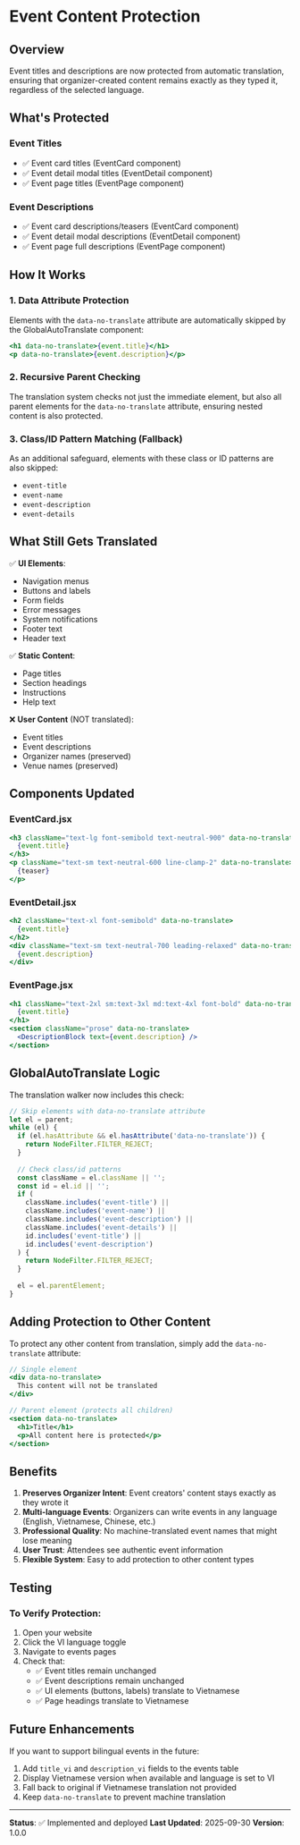 # Event Content Protection

## Overview

Event titles and descriptions are now protected from automatic translation, ensuring that organizer-created content remains exactly as they typed it, regardless of the selected language.

## What's Protected

### Event Titles
- ✅ Event card titles (EventCard component)
- ✅ Event detail modal titles (EventDetail component)
- ✅ Event page titles (EventPage component)

### Event Descriptions
- ✅ Event card descriptions/teasers (EventCard component)
- ✅ Event detail modal descriptions (EventDetail component)
- ✅ Event page full descriptions (EventPage component)

## How It Works

### 1. Data Attribute Protection
Elements with the `data-no-translate` attribute are automatically skipped by the GlobalAutoTranslate component:

```jsx
<h1 data-no-translate>{event.title}</h1>
<p data-no-translate>{event.description}</p>
```

### 2. Recursive Parent Checking
The translation system checks not just the immediate element, but also all parent elements for the `data-no-translate` attribute, ensuring nested content is also protected.

### 3. Class/ID Pattern Matching (Fallback)
As an additional safeguard, elements with these class or ID patterns are also skipped:
- `event-title`
- `event-name`
- `event-description`
- `event-details`

## What Still Gets Translated

✅ **UI Elements**:
- Navigation menus
- Buttons and labels
- Form fields
- Error messages
- System notifications
- Footer text
- Header text

✅ **Static Content**:
- Page titles
- Section headings
- Instructions
- Help text

❌ **User Content** (NOT translated):
- Event titles
- Event descriptions
- Organizer names (preserved)
- Venue names (preserved)

## Components Updated

### EventCard.jsx
```jsx
<h3 className="text-lg font-semibold text-neutral-900" data-no-translate>
  {event.title}
</h3>
<p className="text-sm text-neutral-600 line-clamp-2" data-no-translate>
  {teaser}
</p>
```

### EventDetail.jsx
```jsx
<h2 className="text-xl font-semibold" data-no-translate>
  {event.title}
</h2>
<div className="text-sm text-neutral-700 leading-relaxed" data-no-translate>
  {event.description}
</div>
```

### EventPage.jsx
```jsx
<h1 className="text-2xl sm:text-3xl md:text-4xl font-bold" data-no-translate>
  {event.title}
</h1>
<section className="prose" data-no-translate>
  <DescriptionBlock text={event.description} />
</section>
```

## GlobalAutoTranslate Logic

The translation walker now includes this check:

```javascript
// Skip elements with data-no-translate attribute
let el = parent;
while (el) {
  if (el.hasAttribute && el.hasAttribute('data-no-translate')) {
    return NodeFilter.FILTER_REJECT;
  }
  
  // Check class/id patterns
  const className = el.className || '';
  const id = el.id || '';
  if (
    className.includes('event-title') ||
    className.includes('event-name') ||
    className.includes('event-description') ||
    className.includes('event-details') ||
    id.includes('event-title') ||
    id.includes('event-description')
  ) {
    return NodeFilter.FILTER_REJECT;
  }
  
  el = el.parentElement;
}
```

## Adding Protection to Other Content

To protect any other content from translation, simply add the `data-no-translate` attribute:

```jsx
// Single element
<div data-no-translate>
  This content will not be translated
</div>

// Parent element (protects all children)
<section data-no-translate>
  <h1>Title</h1>
  <p>All content here is protected</p>
</section>
```

## Benefits

1. **Preserves Organizer Intent**: Event creators' content stays exactly as they wrote it
2. **Multi-language Events**: Organizers can write events in any language (English, Vietnamese, Chinese, etc.)
3. **Professional Quality**: No machine-translated event names that might lose meaning
4. **User Trust**: Attendees see authentic event information
5. **Flexible System**: Easy to add protection to other content types

## Testing

### To Verify Protection:
1. Open your website
2. Click the VI language toggle
3. Navigate to events pages
4. Check that:
   - ✅ Event titles remain unchanged
   - ✅ Event descriptions remain unchanged
   - ✅ UI elements (buttons, labels) translate to Vietnamese
   - ✅ Page headings translate to Vietnamese

## Future Enhancements

If you want to support bilingual events in the future:
1. Add `title_vi` and `description_vi` fields to the events table
2. Display Vietnamese version when available and language is set to VI
3. Fall back to original if Vietnamese translation not provided
4. Keep `data-no-translate` to prevent machine translation

---

**Status**: ✅ Implemented and deployed
**Last Updated**: 2025-09-30
**Version**: 1.0.0
